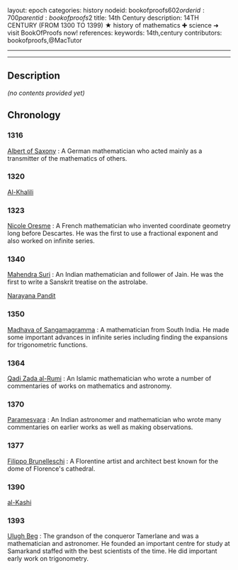layout: epoch
categories: history
nodeid: bookofproofs$602
orderid: 700
parentid: bookofproofs$2
title: 14th Century
description: 14TH CENTURY (FROM 1300 TO 1399) ★ history of mathematics ✚ science ➜ visit BookOfProofs now!
references: 
keywords: 14th,century
contributors: bookofproofs,@MacTutor

---


---
## Description 
_(no contents provided yet)_

## Chronology
### 1316
<a href="https://mathshistory.st-andrews.ac.uk/Biographies/Albert/">Albert of Saxony</a>
: A German mathematician who acted mainly as a transmitter of the mathematics of others.

### 1320
<a href="https://mathshistory.st-andrews.ac.uk/Biographies/Al-Khalili/">Al-Khalili</a>

### 1323
<a href="https://mathshistory.st-andrews.ac.uk/Biographies/Oresme/">Nicole Oresme</a>
: A French mathematician who invented coordinate geometry long before Descartes. He was the first to use a fractional exponent and also worked on infinite series.

### 1340
<a href="https://mathshistory.st-andrews.ac.uk/Biographies/Mahendra_Suri/">Mahendra Suri</a>
: An Indian mathematician and follower of Jain. He was the first to write a Sanskrit treatise on the astrolabe.

<a href="https://mathshistory.st-andrews.ac.uk/Biographies/Narayana/">Narayana Pandit</a>

### 1350
<a href="https://mathshistory.st-andrews.ac.uk/Biographies/Madhava/">Madhava of Sangamagramma</a>
: A mathematician from South India. He made some important advances in infinite series including finding the expansions for trigonometric functions.

### 1364
<a href="https://mathshistory.st-andrews.ac.uk/Biographies/Qadi_Zada/">Qadi Zada al-Rumi</a>
: An Islamic mathematician who wrote a number of commentaries of works on mathematics and astronomy.

### 1370
<a href="https://mathshistory.st-andrews.ac.uk/Biographies/Paramesvara/">Paramesvara</a>
: An Indian astronomer and mathematician who wrote many commentaries on earlier works as well as making observations.

### 1377
<a href="https://mathshistory.st-andrews.ac.uk/Biographies/Brunelleschi/">Filippo Brunelleschi</a>
: A Florentine artist and architect best known for the dome of Florence's cathedral.

### 1390
<a href="https://mathshistory.st-andrews.ac.uk/Biographies/Al-Kashi/">al-Kashi</a>

### 1393
<a href="https://mathshistory.st-andrews.ac.uk/Biographies/Ulugh_Beg/">Ulugh Beg</a>
: The grandson of the conqueror Tamerlane and was a mathematician and astronomer. He founded an important centre for study at Samarkand staffed with the best scientists of the time. He did important early work on trigonometry.
